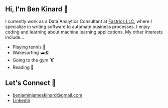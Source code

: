 ## Hi, I'm Ben Kinard 👋

I currently work as a Data Analytics Consultant at [Fastrics LLC](https://github.com/Fastrics), where I specialize in writing software to automate business processes. 
I enjoy coding and learning about machine learning applications. My other interests include...

- Playing tennis 🎾
- Wakesurfing 🛥️🏄
- Going to the gym 🏋️
- Reading 📖

## Let's Connect 🔗
- benjaminjameskinard@gmail.com
- [LinkedIn](https://www.linkedin.com/in/benkinard/)
